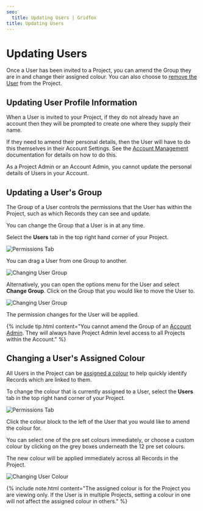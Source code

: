 ```yaml
---
seo:
  title: Updating Users | Gridfox
title: Updating Users
---
```

# Updating Users

Once a User has been invited to a Project, you can amend the Group they are in and change their assigned colour. You can also choose to [remove the User](/building-a-project/removing-users) from the Project.

## Updating User Profile Information

When a User is invited to your Project, if they do not already have an account then they will be prompted to create one where they supply their name.

If they need to amend their personal details, then the User will have to do this themselves in their Account Settings. See the [Account Management](/gridfox-project/managing-your-account) documentation for details on how to do this.

As a Project Admin or an Account Admin, you cannot update the personal details of Users in your Account.

## Updating a User's Group

The Group of a User controls the permissions that the User has within the Project, such as which Records they can see and update.

You can change the Group that a User is in at any time.

Select the **Users** tab in the top right hand corner of your Project.

![Permissions Tab](/assets/images/users-tab.jpg "Permissions Tab")

You can drag a User from one Group to another.

![Changing User Group](/assets/images/changing-user-group-by-dragging_rs.gif "Changing User Group")

Alternatively, you can open the options menu for the User and select **Change Group**. Click on the Group that you would like to move the User to.

![Changing User Group](/assets/images/changing-user-group-by-button_rs.gif "Changing User Group")

The permission changes for the User will be applied.

{% include tip.html content="You cannot amend the Group of an [Account Admin](/building-a-project/adding-account-administrators). They will always have Project Admin level access to all Projects within the Account." %}

## Changing a User's Assigned Colour

All Users in the Project can be [assigned a colour](/building-a-project/inviting-users#colour-coding-users) to help quickly identify Records which are linked to them.

To change the colour that is currently assigned to a User, select the **Users** tab in the top right hand corner of your Project.

![Permissions Tab](/assets/images/users-tab.jpg "Permissions Tab")

Click the colour block to the left of the User that you would like to amend the colour for.

You can select one of the pre set colours immediately, or choose a custom colour by clicking on the grey boxes underneath the 12 pre set colours.

The new colour will be applied immediately across all Records in the Project.

![Changing User Colour](/assets/images/changing-user-colour_rs.gif "Changing User Colour")

{% include note.html content="The assigned colour is for the Project you are viewing only. If the User is in multiple Projects, setting a colour in one will not affect the assigned colour in others." %}
